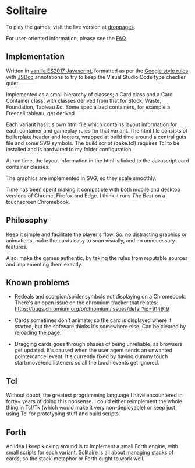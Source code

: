 # Solitaire

To play the games, visit the live version at [droppages](https://oddstream.droppages.com/).

For user-oriented information, please see the [FAQ](https://oddstream.droppages.com/faq.html).

## Implementation

Written in [vanilla ES2017 Javascript](http://vanilla-js.com/),
formatted as per the [Google style rules](https://google.github.io/styleguide/jsguide.html)
with [JSDoc](http://usejsdoc.org/) annotations to try to keep the Visual Studio Code type checker quiet.
 
Implemented as a small hierarchy of classes;
a Card class and a Card Container class, with classes derived from that for Stock, Waste, Foundation, Tableau &c.
Some specialized containers, for example a Freecell tableau, get derived

Each variant has it's own html file which contains layout information for each container and
gameplay rules for that variant. The html file consists of boilerplate header and footers,
wrapped at build time around a central guts file and some SVG symbols. The build script (bake.tcl)
requires Tcl to be installed and is hardwired to my folder configuration.

At run time, the layout information in the html is linked to the Javascript card container classes.

The graphics are implemented in SVG, so they scale smoothly.

Time has been spent making it compatible with both mobile and desktop versions of Chrome, Firefox and Edge. I think it runs *The Best* on a touchscreen Chromebook.

## Philosophy

Keep it simple and facilitate the player's flow. So: no distracting graphics or animations, make the cards easy to scan visually, and no unnecessary features.

Also, make the games authentic, by taking the rules from reputable sources and implementing them exactly.

## Known problems

- Redeals and scorpion/spider symbols not displaying on a Chromebook. There's an open issue on the chromium tracker that relates: https://bugs.chromium.org/p/chromium/issues/detail?id=914919

- Cards sometimes don't animate, so the card is displayed where it started, but the software thinks it's somewhere else. Can be cleared by reloading the page.

- Dragging cards goes through phases of being unreliable, as browsers get updated. It's caused when the user agent sends an unwanted pointercancel event. It's currently fixed by having dummy touch start/move/end listeners so all the touch events get ignored.

## Tcl

Without doubt, the greatest programming language I have encountered in forty+ years of doing this nonsense.
I could either reimplement the whole thing in Tcl/Tk (which would make it very non-deployable)
or keep just using Tcl for prototyping stuff and build scripts.

## Forth

An idea I keep kicking around is to implement a small Forth engine, with small scripts for each variant.
Solitaire is all about managing stacks of cards, so the stack-metaphor or Forth ought to
work well.
